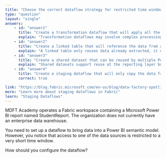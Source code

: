 ```yaml
---
title: "Choose the correct dataflow strategy for restricted time windows"
type: "question"
layout: "single"
answers:
    - id: "answer1"
      title: "Create a transformation dataflow that will apply all the necessary data transformations"
      explain: "Transformation dataflows may involve complex processing that increases refresh time and risk of failure, making them unsuitable when source access is limited to a short window."
    - id: "answer2"
      title: "Create a linked table that will reference the data from another dataflow"
      explain: "A linked table only reuses data already extracted, it doesn’t help with initial extraction from a source with a restricted time window"
    - id: "answer3"
      title: "Create a shared dataset that can be reused by multiple Power BI reports"
      explain: "Shared datasets support reuse at the reporting layer but do not extract or stage source data, and they still require scheduled refresh that may fall outside the limited access window."
    - id: "answer4"
      title: "Create a staging dataflow that will only copy the data from the source as-is"
      correct: true

link: "https://blog.fabric.microsoft.com/en-us/blog/data-factory-spotlight-dataflows-gen2"
more: "Learn more about staging dataflows in Fabric"
learn: "Staging Dataflows"
---
```


MDFT Academy operates a Fabric workspace containing a Microsoft Power BI report named StudentReport. The organization does not currently have an enterprise data warehouse. 

You need to set up a dataflow to bring data into a Power BI semantic model. However, you notice that access to one of the data sources is restricted to a very short time window.

How should you configure the dataflow? 
